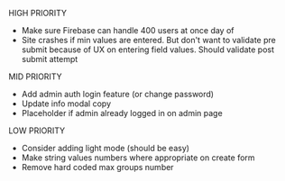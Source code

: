 HIGH PRIORITY

- Make sure Firebase can handle 400 users at once day of
- Site crashes if min values are entered. But don't want to validate pre submit
  because of UX on entering field values. Should validate post submit attempt

MID PRIORITY

- Add admin auth login feature (or change password)
- Update info modal copy
- Placeholder if admin already logged in on admin page

LOW PRIORITY

- Consider adding light mode (should be easy)
- Make string values numbers where appropriate on create form
- Remove hard coded max groups number
